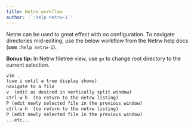 ```yaml
---
title: Netrw workflow
author: '`:help netrw-i`'
---
```


Netrw can be used to great effect with no configuration. To navigate
directories mid-editing, use the below workflow from the Netrw help
docs (see `:help netrw-i`).

**Bonus tip:** In Netrw filetree view, use `gn` to change root directory to the current
selection.

```txt
vim .
(use i until a tree display shows)
navigate to a file
v  (edit as desired in vertically split window)
ctrl-w h  (to return to the netrw listing)
P (edit newly selected file in the previous window)
ctrl-w h  (to return to the netrw listing)
P (edit newly selected file in the previous window)
...etc...
```
